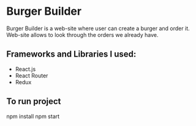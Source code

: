 # Burger Builder

Burger Builder is a web-site where user can create a burger  and order it. 
Web-site allows to look through the orders we already have.

## Frameworks and Libraries I used:
* React.js
* React Router
* Redux

## To run project
npm install 
npm start
